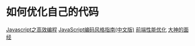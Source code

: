 # 如何优化自己的代码
[Javascript之高效编程](http://www.cnblogs.com/syfwhu/p/4438810.html)
[JavaScript编码风格指南(中文版)](http://www.cnblogs.com/syfwhu/p/4814435.html)
[前端性能优化](https://www.haorooms.com/post/web_xnyh_jscss)
[大神的面经](https://www.haorooms.com/post/qianduan_mianshi)